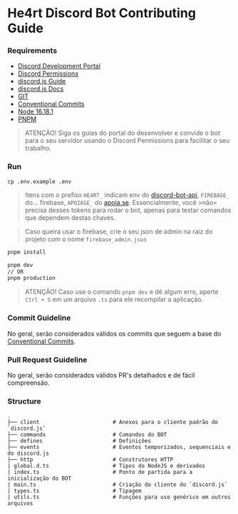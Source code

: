 # He4rt Discord Bot Contributing Guide

### Requirements

- [Discord Development Portal](https://discord.com/developers/docs/intro)
- [Discord Permissions](https://discordapi.com/permissions.html)
- [discord.js Guide](https://discordjs.guide/#before-you-begin)
- [discord.js Docs](https://discord.js.org/)
- [GIT](https://git-scm.com/)
- [Conventional Commits](https://www.conventionalcommits.org/en/v1.0.0/)
- [Node 16.18.1](https://nodejs.org/en/)
- [PNPM](https://pnpm.io/pt/)

> ATENÇÃO! Siga os guias do portal do desenvolver e convide o bot para o seu servidor usando o Discord Permissions para facilitar o seu trabalho.

### Run

```
cp .env.example .env
```

> Itens com o prefixo `HE4RT_` indicam env do [discord-bot-api](https://github.com/he4rt/he4rt-bot-api), `FIREBASE_` do... firebase, `APOIASE_` do [apoia.se](https://github.com/he4rt/he4rt-bot-api). Essencialmente, você >não< precisa desses tokens para rodar o bot, apenas para testar comandos que dependem destas chaves.

> Caso queira usar o firebase, crie o seu json de admin na raiz do projeto com o nome `firebase_admin.json`

```bash
pnpm install

pnpm dev
// OR
pnpm production
```

> ATENÇÃO! Caso use o comando `pnpm dev` e dê algum erro, aperte `Ctrl + S` em um arquivo `.ts` para ele recompilar a aplicação.

### Commit Guideline

No geral, serão considerados válidos os commits que seguem a base do [Conventional Commits](https://www.conventionalcommits.org/en/v1.0.0/).

### Pull Request Guideline

No geral, serão considerados válidos PR's detalhados e de fácil compreensão.

### Structure

```
.
├── client                       # Anexos para o cliente padrão do `discord.js`
├── commands                     # Comandos do BOT
├── defines                      # Definições
├── events                       # Eventos temporizados, sequenciais e do discord.js
├── http                         # Construtores HTTP
| global.d.ts                    # Tipos do NodeJS e derivados
| index.ts                       # Ponto de partida para a inicialização do BOT
| main.ts                        # Criação do cliente do `discord.js`
| types.ts                       # Tipagem
| utils.ts                       # Funções para uso genérico em outros arquivos
```
